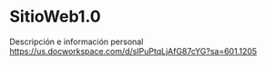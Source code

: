 # SitioWeb1.0
Descripción e información personal 
https://us.docworkspace.com/d/sIPuPtqLjAfG87cYG?sa=601.1205

